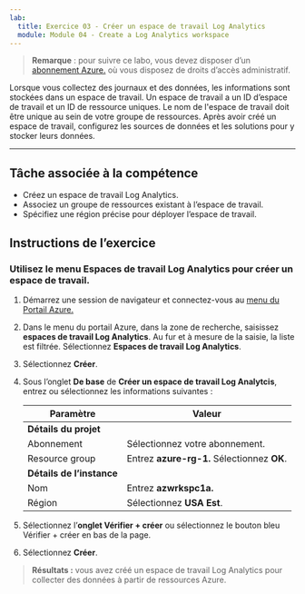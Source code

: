 ```yaml
---
lab:
  title: Exercice 03 - Créer un espace de travail Log Analytics
  module: Module 04 - Create a Log Analytics workspace
---
```



>**Remarque** : pour suivre ce labo, vous devez disposer d’un [abonnement Azure.](https://azure.microsoft.com/en-us/free/?azure-portal=true) où vous disposez de droits d’accès administratif. 


Lorsque vous collectez des journaux et des données, les informations sont stockées dans un espace de travail. Un espace de travail a un ID d’espace de travail et un ID de ressource uniques. Le nom de l'espace de travail doit être unique au sein de votre groupe de ressources. Après avoir créé un espace de travail, configurez les sources de données et les solutions pour y stocker leurs données. 

---

## Tâche associée à la compétence

- Créez un espace de travail Log Analytics.
- Associez un groupe de ressources existant à l’espace de travail.
- Spécifiez une région précise pour déployer l’espace de travail.

## Instructions de l’exercice 

### Utilisez le menu Espaces de travail Log Analytics pour créer un espace de travail.

1. Démarrez une session de navigateur et connectez-vous au [menu du Portail Azure.](https://portal.azure.com/)
   
2. Dans le menu du portail Azure, dans la zone de recherche, saisissez **espaces de travail Log Analytics**. Au fur et à mesure de la saisie, la liste est filtrée. Sélectionnez **Espaces de travail Log Analytics**.

4. Sélectionnez **Créer**.

5. Sous l’onglet **De base** de **Créer un espace de travail Log Analytcis**, entrez ou sélectionnez les informations suivantes :
   
   |Paramètre|Valeur|
   |---|---|
   |**Détails du projet**|
   |Abonnement|Sélectionnez votre abonnement.|
   |Resource group|Entrez **azure-rg-1.** Sélectionnez **OK**.|
   |**Détails de l’instance**|
   |Nom|Entrez **azwrkspc1a.**|
   |Région|Sélectionnez **USA Est**.|

6. Sélectionnez l’**onglet Vérifier + créer** ou sélectionnez le bouton bleu Vérifier + créer en bas de la page.
  
8. Sélectionnez **Créer**.

> **Résultats :** vous avez créé un espace de travail Log Analytics pour collecter des données à partir de ressources Azure.
